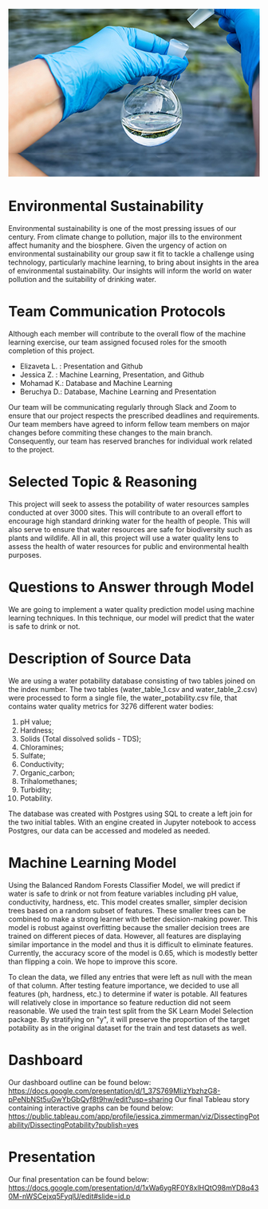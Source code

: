 ![alt text](https://github.com/jessezimm/Environmental_Sustainability/blob/main/Pictures/WaterQuality.jpg)
# Environmental Sustainability
Environmental sustainability is one of the most pressing issues of our century. From climate change to pollution, major ills to the environment affect humanity and the biosphere. Given the urgency of action on environmental sustainability our group saw it fit to tackle a challenge using technology, particularly machine learning, to bring about insights in the  area of environmental sustainability. Our insights will inform the world on water pollution and the suitability of drinking water. 

# Team Communication Protocols
Although each member will contribute to the overall flow of the machine learning exercise, our team assigned focused roles for the smooth completion of this project.
 - Elizaveta L. : Presentation and Github
 - Jessica Z. : Machine Learning, Presentation, and Github
 - Mohamad K.: Database and Machine Learning
 - Beruchya D.: Database, Machine Learning and Presentation

Our team will be communicating regularly through Slack and Zoom to ensure that our project respects the prescribed deadlines and requirements. Our team members have agreed to inform fellow team members on major changes before commiting these changes to the main branch. Consequently, our team has reserved branches for individual work related to the project.

# Selected Topic & Reasoning
This project will seek to assess the potability of water resources samples conducted at over 3000 sites. This will contribute to an overall effort to encourage high standard drinking water for the health of people. This will also serve to ensure that water resources are safe for biodiversity such as plants and wildlife. All in all, this project will use a water quality lens to assess the health of water resources for public and environmental health purposes. 

# Questions to Answer through Model

We are going to implement a water quality prediction model using machine learning techniques. In this technique, our model will predict that the water is safe to drink or not.

# Description of Source Data

We are using a water potability database consisting of two tables joined on the index number. The two tables (water_table_1.csv and water_table_2.csv) were processed to form a single file,  the water_potability.csv file, that contains water quality metrics for 3276 different water bodies:

1. pH value;
2. Hardness;
3. Solids (Total dissolved solids - TDS);
4. Chloramines;
5. Sulfate;
6. Conductivity;
7. Organic_carbon;
8. Trihalomethanes;
9. Turbidity;
10. Potability.

The database was created with Postgres using SQL to create a left join for the two initial tables. With an engine created in Jupyter notebook to access Postgres, our data can be accessed and modeled as needed.  

# Machine Learning Model

Using the Balanced Random Forests Classifier Model, we will predict if water is safe to drink or not from feature variables including pH value, conductivity, hardness, etc. This model creates smaller, simpler decision trees based on a random subset of features. These smaller trees can be combined to make a strong learner with better decision-making power. This model is robust against overfitting because the smaller decision trees are trained on different pieces of data. However, all features are displaying similar importance in the model and thus it is difficult to eliminate features. Currently, the accuracy score of the model is 0.65, which is modestly better than flipping a coin. We hope to improve this score. 

To clean the data, we filled any entries that were left as null with the mean of that column. After testing feature importance, we decided to use all features (ph, hardness, etc.) to determine if water is potable. All features will relatively close in importance so feature reduction did not seem reasonable. We used the train test split from the SK Learn Model Selection package. By stratifying on "y", it will preserve the proportion of the target potability as in the original dataset for the train and test datasets as well. 

# Dashboard
Our dashboard outline can be found below:
https://docs.google.com/presentation/d/1_37S769MIizYbzhzG8-pPeNbNSt5uGwYbGbQyf8t9hw/edit?usp=sharing
Our final Tableau story containing interactive graphs can be found below:
https://public.tableau.com/app/profile/jessica.zimmerman/viz/DissectingPotability/DissectingPotability?publish=yes

# Presentation
Our final presentation can be found below:
https://docs.google.com/presentation/d/1xWa6ygRF0Y8xlHQtO98mYD8q430M-nWSCejxq5FyqlU/edit#slide=id.p


